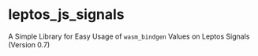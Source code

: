 # leptos_js_signals

A Simple Library for Easy Usage of `wasm_bindgen` Values on Leptos Signals (Version 0.7)